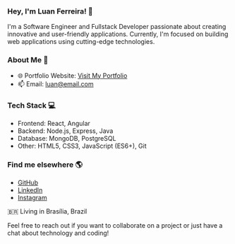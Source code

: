 ### Hey, I'm Luan Ferreira! 👋

I'm a Software Engineer and Fullstack Developer passionate about creating innovative and user-friendly applications. Currently, I'm focused on building web applications using cutting-edge technologies.

### About Me 📜

<!-- - 💼 Senior Software Engineer at [My Company](https://www.company.com) -->
- 🌐 Portfolio Website: [Visit My Portfolio](https://lhferreirad.github.io/MYportifolio/)
- 📫 Email: [luan@email.com](luanhsouzaf@gmail.com)

### Tech Stack 💻

- Frontend: React, Angular
- Backend: Node.js, Express, Java
- Database: MongoDB, PostgreSQL
- Other: HTML5, CSS3, JavaScript (ES6+), Git

### Find me elsewhere 🌎

- [GitHub](https://github.com/lhferreirad)
- [LinkedIn](https://www.linkedin.com/in/lhferreirad/)
- [Instagram](https://www.instagram.com/lhferreirad/)
<!-- - [Twitter](https://twitter.com/meu-usuario) -->
<!-- - [Dev.to](https://dev.to/meu-usuario) -->

🇧🇷 Living in Brasília, Brazil <br>

Feel free to reach out if you want to collaborate on a project or just have a chat about technology and coding!
